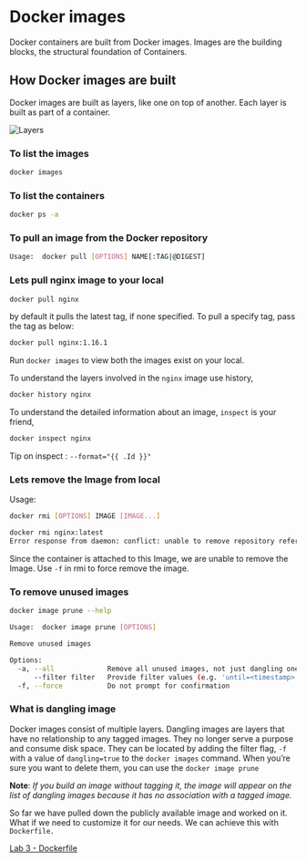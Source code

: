 # Docker images

Docker containers are built from Docker images. Images are the building blocks, the structural foundation of Containers. 

## How Docker images are built

Docker images are built as layers, like one on top of another. Each layer is built as part of a container. 

![Layers](https://cdn.pixabay.com/photo/2014/04/03/10/24/birthday-cake-310370_960_720.png)

### To list the images

```bash
docker images
```

### To list the containers 

```bash
docker ps -a
```

### To pull an image from the Docker repository

```bash
Usage:	docker pull [OPTIONS] NAME[:TAG|@DIGEST]
```

### Lets pull nginx image to your local

```bash
docker pull nginx
```
by default it pulls the latest tag, if none specified. To pull a specify tag, pass the tag as below:

```bash
docker pull nginx:1.16.1
```

Run `docker images` to view both the images exist on your local.

To understand the layers involved in the `nginx` image use history,

```bash
docker history nginx
```

To understand the detailed information about an image, `inspect` is your friend,

```bash
docker inspect nginx
```

Tip on inspect : `--format="{{ .Id }}"`


### Lets remove the Image from local

Usage: 
```bash
docker rmi [OPTIONS] IMAGE [IMAGE...]
```

```bash
docker rmi nginx:latest
Error response from daemon: conflict: unable to remove repository reference "nginx" (must force) - container 6a18f5421405 is using its referenced image f949e7d76d63
```

Since the container is attached to this Image, we are unable to remove the Image. Use `-f` in rmi to force remove the image.

### To remove unused images

```bash
docker image prune --help

Usage:	docker image prune [OPTIONS]

Remove unused images

Options:
  -a, --all             Remove all unused images, not just dangling ones
      --filter filter   Provide filter values (e.g. 'until=<timestamp>')
  -f, --force           Do not prompt for confirmation
```

### What is dangling image

Docker images consist of multiple layers. Dangling images are layers that have no relationship to any tagged images. They no longer serve a purpose and consume disk space. They can be located by adding the filter flag, `-f` with a value of `dangling=true` to the `docker images` command. When you’re sure you want to delete them, you can use the `docker image prune`

**Note**: *If you build an image without tagging it, the image will appear on the list of dangling images because it has no association with a tagged image.*

So far we have pulled down the publicly available image and worked on it. What if we need to customize it for our needs. We can achieve this with `Dockerfile.`

[Lab 3 - Dockerfile](dockerfile-lab3/README.md)